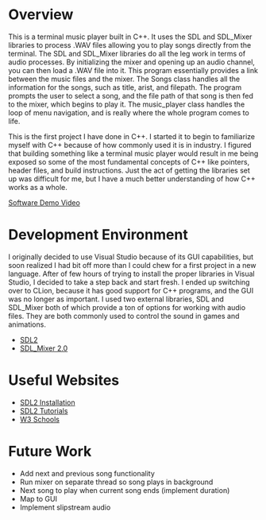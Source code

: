# Overview

This is a terminal music player built in C++. It uses the SDL and SDL_Mixer libraries to process .WAV files allowing you to play songs directly from the terminal.
The SDL and SDL_Mixer libraries do all the leg work in terms of audio processes. By initializing the mixer and opening up an audio channel, you can then load a .WAV file into it.
This program essentially provides a link between the music files and the mixer. The Songs class handles all the information for the songs, such as title, arist, and filepath. The program prompts the user to select 
a song, and the file path of that song is then fed to the mixer, which begins to play it. The music_player class handles the loop of menu navigation, and is really where the whole program comes to life.

This is the first project I have done in C++. I started it to begin to familiarize myself with C++ because of how commonly used it is in industry. I figured that building something like
a terminal music player would result in me being exposed so some of the most fundamental concepts of C++ like pointers, header files, and build instructions. Just the act of getting the libraries 
set up was difficult for me, but I have a much better understanding of how C++ works as a whole.


[Software Demo Video](http://youtube.link.goes.here)

# Development Environment

I originally decided to use Visual Studio because of its GUI capabilities, but soon realized I had bit off more than I could chew for a first project in a new language. 
After of few hours of trying to install the proper libraries in Visual Studio, I decided to take a step back and start fresh.
I ended up switching over to CLion, because it has good support for C++ programs, and the GUI was no longer as important. I used two external libraries, SDL and SDL_Mixer both of which provide
a ton of options for working with audio files. They are both commonly used to control the sound in games and animations. 

* [SDL2](https://wiki.libsdl.org/SDL2/FrontPage)  
* [SDL_Mixer 2.0](https://wiki.libsdl.org/SDL2_mixer/FrontPage)

# Useful Websites

- [SDL2 Installation](https://wiki.libsdl.org/SDL2/Installation)
- [SDL2 Tutorials](https://wiki.libsdl.org/SDL2/Tutorials)
- [W3 Schools](https://www.w3schools.com/cpp/)

# Future Work
- Add next and previous song functionality
- Run mixer on separate thread so song plays in background
- Next song to play when current song ends (implement duration)
- Map to GUI
- Implement slipstream audio
